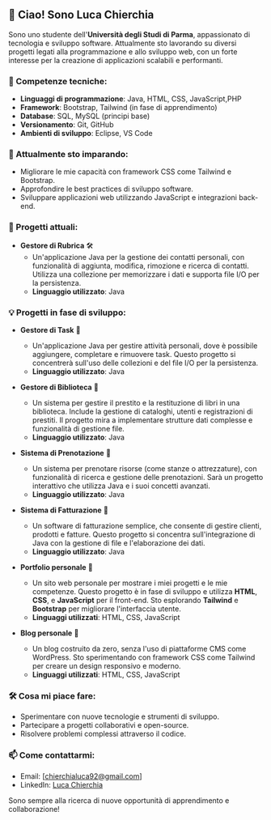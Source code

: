 ## 👋 Ciao! Sono Luca Chierchia

Sono uno studente dell'**Università degli Studi di Parma**, appassionato di tecnologia e sviluppo software. Attualmente sto lavorando su diversi progetti legati alla programmazione e allo sviluppo web, con un forte interesse per la creazione di applicazioni scalabili e performanti.

### 🔧 Competenze tecniche:
- **Linguaggi di programmazione**: Java, HTML, CSS, JavaScript,PHP
- **Framework**: Bootstrap, Tailwind (in fase di apprendimento)
- **Database**: SQL, MySQL (principi base)
- **Versionamento**: Git, GitHub
- **Ambienti di sviluppo**: Eclipse, VS Code

### 🌱 Attualmente sto imparando:
- Migliorare le mie capacità con framework CSS come Tailwind e Bootstrap.
- Approfondire le best practices di sviluppo software.
- Sviluppare applicazioni web utilizzando JavaScript e integrazioni back-end.

### 🚀 Progetti attuali:
- **Gestore di Rubrica** 🛠️
  - Un'applicazione Java per la gestione dei contatti personali, con funzionalità di aggiunta, modifica, rimozione e ricerca di contatti. Utilizza una collezione per memorizzare i dati e supporta file I/O per la persistenza.
  - **Linguaggio utilizzato**: Java

### 💡 Progetti in fase di sviluppo:

- **Gestore di Task** 🚧
  - Un'applicazione Java per gestire attività personali, dove è possibile aggiungere, completare e rimuovere task. Questo progetto si concentrerà sull'uso delle collezioni e del file I/O per la persistenza.
  - **Linguaggio utilizzato**: Java

- **Gestore di Biblioteca** 🚧
  - Un sistema per gestire il prestito e la restituzione di libri in una biblioteca. Include la gestione di cataloghi, utenti e registrazioni di prestiti. Il progetto mira a implementare strutture dati complesse e funzionalità di gestione file.
  - **Linguaggio utilizzato**: Java

- **Sistema di Prenotazione** 🚧
  - Un sistema per prenotare risorse (come stanze o attrezzature), con funzionalità di ricerca e gestione delle prenotazioni. Sarà un progetto interattivo che utilizza Java e i suoi concetti avanzati.
  - **Linguaggio utilizzato**: Java

- **Sistema di Fatturazione** 🚧
  - Un software di fatturazione semplice, che consente di gestire clienti, prodotti e fatture. Questo progetto si concentra sull'integrazione di Java con la gestione di file e l'elaborazione dei dati.
  - **Linguaggio utilizzato**: Java
    
- **Portfolio personale** 🚧
  - Un sito web personale per mostrare i miei progetti e le mie competenze. Questo progetto è in fase di sviluppo e utilizza **HTML**, **CSS**, e **JavaScript** per il front-end. Sto esplorando **Tailwind** e **Bootstrap** per migliorare l'interfaccia utente.
  - **Linguaggi utilizzati**: HTML, CSS, JavaScript

- **Blog personale** 🚧
  - Un blog costruito da zero, senza l'uso di piattaforme CMS come WordPress. Sto sperimentando con framework CSS come Tailwind per creare un design responsivo e moderno.
  - **Linguaggi utilizzati**: HTML, CSS, JavaScript

### 🛠️ Cosa mi piace fare:
- Sperimentare con nuove tecnologie e strumenti di sviluppo.
- Partecipare a progetti collaborativi e open-source.
- Risolvere problemi complessi attraverso il codice.

### 📫 Come contattarmi:
- Email: [chierchialuca92@gmail.com]
- LinkedIn: [Luca Chierchia](https://www.linkedin.com/in/luca-chierchia-7a5226251/)

Sono sempre alla ricerca di nuove opportunità di apprendimento e collaborazione!

